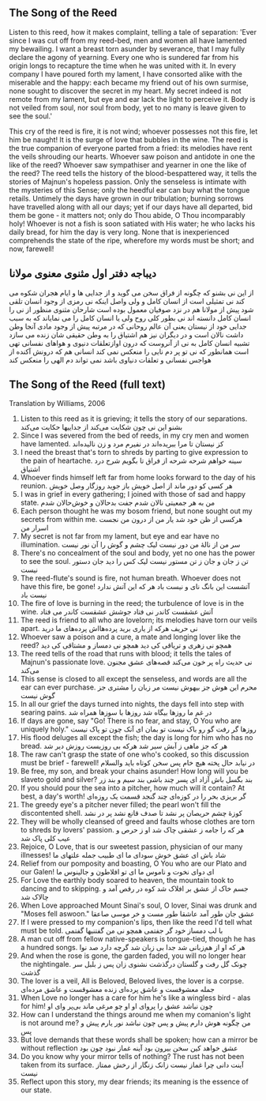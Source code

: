 ## The Song of the Reed

Listen to this reed, how it makes complaint, telling a tale of separation: 'Ever since I was cut off from my reed-bed, men and women all have lamented my bewailing. I want a breast torn asunder by severance, that I may fully declare the agony of yearning. Every one who is sundered far from his origin longs to recapture the time when he was united with it. In every company I have poured forth my lament, I have consorted alike with the miserable and the happy: each became my friend out of his own surmise, none sought to discover the secret in my heart. My secret indeed is not remote from my lament, but eye and ear lack the light to perceive it. Body is not veiled from soul, nor soul from body, yet to no many is leave given to see the soul.'

This cry of the reed is fire, it is not wind; whoever possesses not this fire, let him be naught! It is the surge of love that bubbles in the wine. The reed is the true companion of everyone parted from a fried: its melodies have rent the veils shrouding our hearts. Whoever saw poison and antidote in one the like of the reed? Whoever saw sympathiser and yearner in one the like of the reed? The reed tells the history of the blood-bespattered way, it tells the stories of Majnun's hopeless passion. Only the senseless is intimate with the mysteries of this Sense; only the heedful ear can buy what the tongue retails. Untimely the days have grown in our tribulation; burning sorrows have travelled along with all our days; yet if our days have all departed, bid them be gone - it matters not; only do Thou abide, O Thou incomparably holy! Whoever is not a fish is soon satiated with His water; he who lacks his daily bread, for him the day is very long. None that is inexperienced comprehends the state of the ripe, wherefore my words must be short; and now, farewell!

## دیباجه دفتر اول مثنوی معنوی مولانا 

از این نی بشنو که چگونه از فراق سخن می گوید و از جدایی ها و ایام هجران شکوه می کند نی تمثیلی است از انسان کامل و ولی واصل اینکه نی رمزی از وجود انسان تلقی شود پیش از مولانا هم در نزد صوفیان معمول بوده است شارحان مثنوی منظور از نی را انسان کامل دانسته اند نی بطور کلی روح ولی یا انسان کامل را می نمایاند که به سبب جدایی خود از نیستان یعنی آن عالم روحانی که در مرتبه پیش از وجود مادی آنجا وطن داشت نالان است و در دیگران نیز هم اشتیاق را به وطن حقیقی شان زنده می سازد 
تشبیه انسان کامل به نی از آنروست که درون اوازتعلقات دنیوی و هواهای نفسانی تهی است همانطور که نی تو پر دم نایی را منعکس نمی کند انسانی هم که درونش آکنده از هواجس نفسانی و تعلقات دنیاوی باشد نمی تواند دم الهی را منعکس کند  

## The Song of the Reed (full text)
Translation by Williams, 2006

1. Listen to this reed as it is grieving;
it tells the story of our separations.
بشنو این نی چون شکایت می‌کند
از جداییها حکایت می‌کند
2. Since I was severed from the bed of reeds,
in my cry men and women have lamented.
کز نیستان تا مرا ببریده‌اند
در نفیرم مرد و زن نالیده‌اند
3. I need the breast that's torn to shreds by parting
to give expression to the pain of heartache.
سینه خواهم شرحه شرحه از فراق
تا بگویم شرح درد اشتیاق
4. Whoever finds himself left far from home
looks forward to the day of his reunion.
هر کسی کو دور ماند از اصل خویش
باز جوید روزگار وصل خویش
5. I was in grief in every gathering;
I joined with those of sad and happy state.
من به هر جمعیتی نالان شدم
جفت بدحالان و خوش‌حالان شدم
6. Each person thought he was my bosom friend,
but none sought out my secrets from within me.
هرکسی از ظن خود شد یار من
از درون من نجست اسرار من
7. My secret is not far from my lament,
but eye and ear have no illumination.
سر من از نالهٔ من دور نیست
لیک چشم و گوش را آن نور نیست
8. There's no concealment of the soul and body,
yet no one has the power to see the soul.
تن ز جان و جان ز تن مستور نیست
لیک کس را دید جان دستور نیست
9. The reed-flute's sound is fire, not human breath.
Whoever does not have this fire, be gone!
آتشست این بانگ نای و نیست باد
هر که این آتش ندارد نیست باد
10. The fire of love is burning in the reed;
the turbulence of love is in the wine.
آتش عشقست کاندر نی فتاد
جوشش عشقست کاندر می فتاد
11. The reed is friend to all who are lovelorn;
its melodies have torn our veils apart.
نی حریف هرکه از یاری برید
پرده‌هااش پرده‌های ما درید
12. Whoever saw a poison and a cure,
a mate and longing lover like the reed?
همچو نی زهری و تریاقی کی دید
همچو نی دمساز و مشتاقی کی دید
13. The reed tells of the road that runs with blood;
it tells the tales of Majnun's passionate love.
نی حدیث راه پر خون می‌کند
قصه‌های عشق مجنون می‌کند
14. This sense is closed to all except the senseless,
and words are all the ear can ever purchase.
محرم این هوش جز بیهوش نیست
مر زبان را مشتری جز گوش نیست
15. In all our grief the days turned into nights,
the days fell into step with searing pains.
در غم ما روزها بیگاه شد
روزها با سوزها همراه شد
16. If days are gone, say "Go! There is no fear,
and stay, O You who are uniquely holy."
روزها گر رفت گو رو باک نیست
تو بمان ای آنک چون تو پاک نیست
17. His flood deluges all except the fish;
the day is long for him who has no bread.
هر که جز ماهی ز آبش سیر شد
هرکه بی روزیست روزش دیر شد
18. The raw can't grasp the state of one who's cooked,
so this discussion must be brief - farewell!
در نیابد حال پخته هیچ خام
پس سخن کوتاه باید والسلام
19. Be free, my son, and break your chains asunder!
How long will you be slaveto gold and silver?
بند بگسل باش آزاد ای پسر
چند باشی بند سیم و بند زر
20. If you should pour the sea into a pitcher,
how much will it contain? At best, a day's worth!
گر بریزی بحر را در کوزه‌ای
چند گنجد قسمت یک روزه‌ای
21. The greedy eye's a pitcher never filled;
the pearl won't fill the discontented shell.
کوزهٔ چشم حریصان پر نشد
تا صدف قانع نشد پر در نشد
22. They will be wholly cleansed of greed and faults
whose clothes are torn to shreds by lovers' passion.
هر که را جامه ز عشقی چاک شد
او ز حرص و عیب کلی پاک شد
23. Rejoice, O Love, that is our sweetest passion,
physician of our many illnesses!
شاد باش ای عشق خوش سودای ما
ای طبیب جمله علتهای ما
24. Relief from our pomposity and boasting,
O You who are our Plato and our Galen!
ای دوای نخوت و ناموس ما
ای تو افلاطون و جالینوس ما
25. For Love the earthly body soared to heaven,
the mountain took to dancing and to skipping.
جسم خاک از عشق بر افلاک شد
کوه در رقص آمد و چالاک شد
26. When Love approached Mount Sinai's soul,
O lover,
Sinai was drunk and "Moses fell aswoon."
عشق جان طور آمد عاشقا
طور مست و خر موسی صاعقا
27. If I were pressed to my companion's lips,
then like the reed I'd tell what must be told.
با لب دمساز خود گر جفتمی
همچو نی من گفتنیها گفتمی
28. A man cut off from fellow native-speakers
is tongue-tied, though he has a hundred songs.
هر که او از هم‌زبانی شد جدا
بی زبان شد گرچه دارد صد نوا
29. And when the rose is gone, the garden faded,
you will no longer hear the nightingale.
چونک گل رفت و گلستان درگذشت
نشنوی زان پس ز بلبل سر گذشت
30. The lover is a veil, All is Beloved,
Beloved lives, the lover is a corpse.
جمله معشوقست و عاشق پرده‌ای
زنده معشوقست و عاشق مرده‌ای
31. When Love no longer has a care for him
he's like a wingless bird - alas for him!
چون نباشد عشق را پروای او
او چو مرغی ماند بی‌پر وای او
32. How can I understand the things around me
when my comanion's light is not around me?
من چگونه هوش دارم پیش و پس
چون نباشد نور یارم پیش و پس
33. But love demands that these words shall be spoken;
how can a mirror be without reflection
عشق خواهد کین سخن بیرون بود
آینه غماز نبود چون بود
34. Do you know why your mirror tells of nothing?
The rust has not been taken from its surface.
آینت دانی چرا غماز نیست
زانک زنگار از رخش ممتاز نیست
35. Reflect upon this story, my dear friends;
its meaning is the essence of our state.

